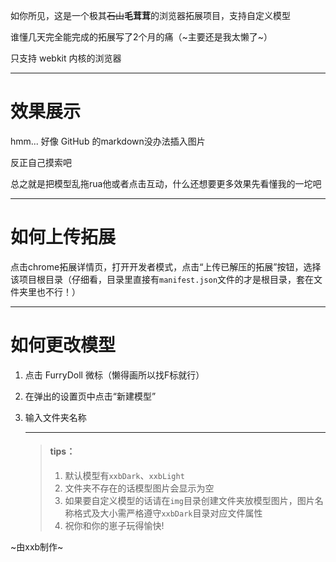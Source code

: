 如你所见，这是一个极其~~石山~~**毛茸茸**的浏览器拓展项目，支持自定义模型

谁懂几天完全能完成的拓展写了2个月的痛（~主要还是我太懒了~）

只支持 webkit 内核的浏览器

---

# 效果展示

hmm... 好像 GitHub 的markdown没办法插入图片

反正自己摸索吧

总之就是把模型乱拖rua他或者点击互动，什么还想要更多效果先看懂我的一坨吧

---

# 如何上传拓展

点击chrome拓展详情页，打开开发者模式，点击“上传已解压的拓展”按钮，选择该项目根目录（仔细看，目录里直接有```manifest.json```文件的才是根目录，套在文件夹里也不行！）

---

# 如何更改模型

1. 点击 FurryDoll 微标（懒得画所以找F标就行）
2. 在弹出的设置页中点击“新建模型”
3. 输入文件夹名称

   ---


   > #### tips：
   >
   > 1. 默认模型有```xxbDark```、```xxbLight```
   > 2. 文件夹不存在的话模型图片会显示为空
   > 3. 如果要自定义模型的话请在```img```目录创建文件夹放模型图片，图片名称格式及大小需严格遵守```xxbDark```目录对应文件属性
   > 4. 祝你和你的崽子玩得愉快!
   >

~由xxb制作~
